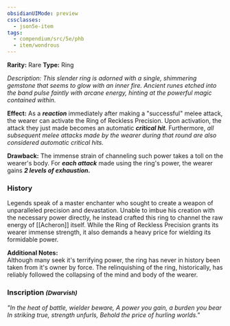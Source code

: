 ```yaml
---
obsidianUIMode: preview
cssclasses:
  - json5e-item
tags:
  - compendium/src/5e/phb
  - item/wondrous
---
```

**Rarity:** Rare
**Type:** Ring

*Description: This slender ring is adorned with a single, shimmering gemstone that seems to glow with an inner fire. Ancient runes etched into the band pulse faintly with arcane energy, hinting at the powerful magic contained within.*

**Effect:** 
As a ***reaction*** immediately after making a "successful" melee attack, the wearer can activate the Ring of Reckless Precision. Upon activation, the attack they just made becomes an automatic ***critical hit***. Furthermore, *all subsequent melee attacks made by the wearer during that round are also considered automatic critical hits.*

**Drawback:** The immense strain of channeling such power takes a toll on the wearer's body. For ***each attack*** made using the ring's power, the wearer gains ***2 levels of exhaustion.***


### History
Legends speak of a master enchanter who sought to create a weapon of unparalleled precision and devastation. Unable to imbue his creation with the necessary power directly, he instead crafted this ring to channel the raw energy of [[Acheron]] itself. While the Ring of Reckless Precision grants its wearer immense strength, it also demands a heavy price for wielding its formidable power.

**Additional Notes:**  
Although many seek it's terrifying power, the ring has never in history been taken from it's owner by force. The relinquishing of the ring, historically, has reliably followed the collapsing of the mind and body of the wearer.

### Inscription <small>*(Dwarvish)*<big>
*"In the heat of battle, wielder beware,* 
*A power you gain, a burden you bear* 
*In striking true, strength unfurls,* 
*Behold the price of hurling worlds."*